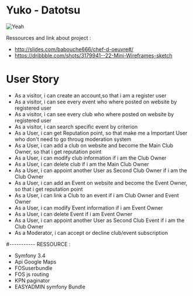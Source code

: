 # Yuko - Datotsu

![Yeah](http://image.noelshack.com/fichiers/2018/09/2/1519724196-b-1-q-0-p-0.gif)

Ressources and link about project :

  - http://slides.com/babouche666/chef-d-oeuvre#/
  - https://dribbble.com/shots/3179941--22-Mini-Wireframes-sketch

# User Story

  - As a visitor, i can create an account,so that i am a register user
  - As a visitor, i can see every event who where posted on website by registered user
  - As a visitor, i can see every club who where posted on website by registered user
  - As a visitor, i can search specific event by criterion
  - As a User, i can get Reputation point, so that make me a Important User who don't need to go throug moderation system
  - As a User, i can add a club on website and become the Main Club Owner, so that i get reputation point
  - As a User, i can modify club information if i am the Club Owner
  - As a User, i can delete club if i am the Main Club Owner 
  - As a User, i can appoint another User as Second Club Owner if i am the Club Owner
  - As a User, i can add an Event on website and become the Event Owner, so that i get reputation point
  - As a User, i can link a Club to an event if i am Club Owner and Event Owner
  - As a User, i can modify Event information if i am Event Owner
  - As a User, i can delete Event if i am Event Owner
  - As a User, i can appoint another User as Second Club Event if i am the Club Owner  
  - As a Moderator, i can accept or decline club/event subscription

#----------- RESSOURCE :
 - Symfony 3.4
 - Api Google Maps
 - FOSuserbundle
 - FOS js routing
 - KPN paginator
 - EASYADMIN symfony Bundle



